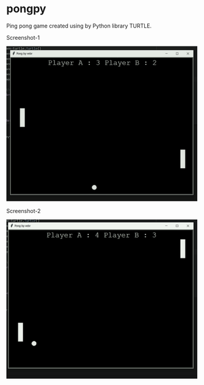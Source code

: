 # pongpy
Ping pong game created using by Python library TURTLE.

Screenshot-1

<img src="images/first.png" width="500">

Screenshot-2

<img src="images/second.png" width="500">

